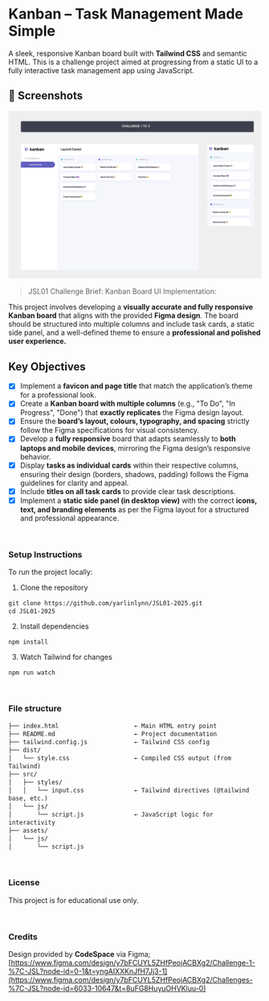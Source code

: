 # Kanban – Task Management Made Simple

A sleek, responsive Kanban board built with **Tailwind CSS** and semantic HTML. This is a challenge project aimed at progressing from a static UI to a fully interactive task management app using JavaScript.

## 📸 Screenshots

![Figma Design for Challenge 1-3](<assets/Figma Design.png>)

> JSL01 Challenge Brief: Kanban Board UI Implementation:

This project involves developing a **visually accurate and fully responsive Kanban board** that aligns with the provided **Figma design**. The board should be structured into multiple columns and include task cards, a static side panel, and a well-defined theme to ensure a **professional and polished user experience.**


## Key Objectives

- [x] Implement a **favicon and page title** that match the application’s theme for a professional look.
- [x] Create a **Kanban board with multiple columns** (e.g., "To Do", "In Progress", "Done") that **exactly replicates** the Figma design layout.
- [x] Ensure the **board’s layout, colours, typography, and spacing** strictly follow the Figma specifications for visual consistency.
- [x] Develop a **fully responsive** board that adapts seamlessly to **both laptops and mobile devices**, mirroring the Figma design’s responsive behavior.
- [x] Display **tasks as individual cards** within their respective columns, ensuring their design (borders, shadows, padding) follows the Figma guidelines for clarity and appeal.
- [x] Include **titles on all task cards** to provide clear task descriptions.
- [x] Implement a **static side panel (in desktop view)** with the correct **icons, text, and branding elements** as per the Figma layout for a structured and professional appearance.

<br/>

### Setup Instructions

To run the project locally:

1. Clone the repository
```
git clone https://github.com/yarlinlynn/JSL01-2025.git
cd JSL01-2025
```
2. Install dependencies
```
npm install
```
3. Watch Tailwind for changes
```
npm run watch
```

<br/>

###  File structure
```
├── index.html                     ← Main HTML entry point
├── README.md                      ← Project documentation
├── tailwind.config.js             ← Tailwind CSS config
├── dist/
│   └── style.css                  ← Compiled CSS output (from Tailwind)
├── src/
│   ├── styles/
│   │   └── input.css              ← Tailwind directives (@tailwind base, etc.)
│   └── js/
│       └── script.js              ← JavaScript logic for interactivity
├── assets/
│   └── js/
│       └── script.js
```

<br/>

### License
This project is for educational use only.

<br/>

### Credits
Design provided by **CodeSpace** via Figma; [https://www.figma.com/design/y7bFCUYL5ZHfPeojACBXg2/Challenge-1-%7C-JSL?node-id=0-1&t=yngAIXXKnJfH7Jj3-1](https://www.figma.com/design/y7bFCUYL5ZHfPeojACBXg2/Challenges-%7C-JSL?node-id=6033-10647&t=8uFG8HuyuOHVKluu-0)

